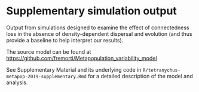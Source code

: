 # Supplementary simulation output

Output from simulations designed to examine the effect of connectedness loss in the absence of density-dependent dispersal and evolution (and thus provide a baseline to help interpret our results).

The source model can be found at https://github.com/fremorti/Metapopulation_variability_model 

See Supplementary Material and its underlying code in `R/tetranychus-metapop-2019-supplementary.Rmd` for a detailed description of the model and analysis.
